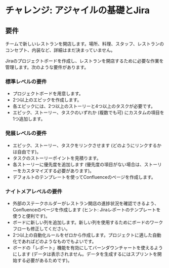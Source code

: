 # チャレンジ: アジャイルの基礎とJira

## 要件
チームで新しいレストランを開店します。場所、料理、スタッフ、レストランのコンセプト、内装など、詳細はまだ決まっていません。

Jiraのプロジェクトボードを作成し、レストランを開店するために必要な作業を管理します。次のような要件があります。

### 標準レベルの要件
* プロジェクトボードを用意します。
* 2つ以上のエピックを作成します。
* 各エピックには、2つ以上のストーリーと4つ以上のタスクが必要です。
* エピック、ストーリー、タスクのいずれか (複数でも可) にカスタムの項目を1つ追加します。

### 発展レベルの要件
* エピック、ストーリー、タスクをリンクさせます (どのようにリンクするかは自由です)。
* タスクのストーリーポイントを見積ります。
* 各ストーリーに優先度を追加します (優先度の項目がない場合は、ストーリーをカスタマイズする必要があります)。
* デフォルトのテンプレートを使ってConfluenceのページを作成します。

### ナイトメアレベルの要件
* 外部のステークホルダーがレストラン開店の進捗状況を確認できるよう、Confluenceのページを作成します (ヒント: Jiraレポートのテンプレートを使うと便利です)。
* ボードに新しい列を追加します。新しい列を使用するためにボードのワークフローも修正してください。
* 2つ以上の自動化ルールをゼロから作成します。プロジェクトに適した自動化であればどのようなものでもよいです。
* ボードの「レポート」機能を有効にしてバーンダウンチャートを使えるようにします (データは表示されません。データを生成するにはスプリントを開始する必要があるためです)。